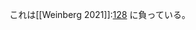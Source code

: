 これは[[Weinberg 2021]]:[128](https://docs.google.com/spreadsheets/d/1dJWzUjVuSOVOyE6Q237hDJivYHyXiQGxOHezaCUmdjg/edit#gid=0&range=B9) に負っている。